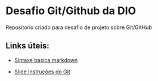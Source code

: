 # Desafio Git/Github da DIO
Repositório criado para desafio de projeto sobre Git/GitHub

## Links úteis: 

 - [Sintaxe basica markdown](https://www.markdownguide.org/basic-syntax/)

  - [Slide Instruções do Git](https://drive.google.com/file/d/1IZu0qohv1JOmxjEra1lknDiiStU68bl4/view)
